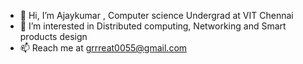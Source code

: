 - 👋 Hi, I’m Ajaykumar
  , Computer science Undergrad at VIT Chennai
- 👀 I’m interested in Distributed computing, Networking and Smart products design
- 📫 Reach me at grrreat0055@gmail.com

